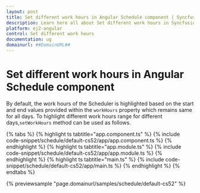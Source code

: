 ```yaml
---
layout: post
title: Set different work hours in Angular Schedule component | Syncfusion
description: Learn here all about Set different work hours in Syncfusion Angular Schedule component of Syncfusion Essential JS 2 and more.
platform: ej2-angular
control: Set different work hours 
documentation: ug
domainurl: ##DomainURL##
---
```


# Set different work hours in Angular Schedule component

By default, the work hours of the Scheduler is highlighted based on the start and end values provided within the `workHours` property which remains same for all days. To highlight different work hours range for different days,`setWorkHours` method can be used as follows.

{% tabs %}
{% highlight ts tabtitle="app.component.ts" %}
{% include code-snippet/schedule/default-cs52/app/app.component.ts %}
{% endhighlight %}
{% highlight ts tabtitle="app.module.ts" %}
{% include code-snippet/schedule/default-cs52/app/app.module.ts %}
{% endhighlight %}
{% highlight ts tabtitle="main.ts" %}
{% include code-snippet/schedule/default-cs52/app/main.ts %}
{% endhighlight %}
{% endtabs %}
  
{% previewsample "page.domainurl/samples/schedule/default-cs52" %}